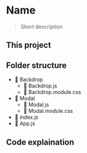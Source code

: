 
# Name

> Short description

## This project

## Folder structure
-   📁 Backdrop
    -   📄 Backdrop.js
    -   📄 Backdrop.module.css
-   📁 Modal
    -   📄 Modal.js
    -   📄 Modal.module.css
-   📄 index.js
-   📄 App.js

## Code explaination

